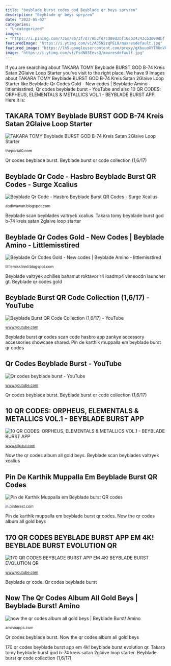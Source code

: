 ```yaml
---
title: "beyblade burst codes god Beyblade qr beys spryzen"
description: "Beyblade qr beys spryzen"
date: "2022-05-02"
categories:
- "Uncategorized"
images:
- "https://i.pinimg.com/736x/8b/3f/d7/8b3fd7cd89d2bf16ab24243cb3099dbf.jpg"
featuredImage: "https://i.ytimg.com/vi/AJ5N2zqPEL8/maxresdefault.jpg"
featured_image: "https://lh5.googleusercontent.com/proxy/gXbuuoXYTRUnVC2BypmGC3vMQLBox7EbXOb8a8H6l3FN-V141okkBKYestMo1pIE4vPcOZ0kbZI9Ir6dIbdJxdr8ebZ_u2FA=w1200-h630-pd"
image: "https://i.ytimg.com/vi/FsdN03EevsQ/maxresdefault.jpg"
---
```


If you are searching about TAKARA TOMY Beyblade BURST GOD B-74 Kreis Satan 2Glaive Loop Starter you've visit to the right place. We have 9 Images about TAKARA TOMY Beyblade BURST GOD B-74 Kreis Satan 2Glaive Loop Starter like Beyblade Qr Codes Gold - New codes | Beyblade Amino - littlemisstired, Qr codes beyblade burst - YouTube and also 10 QR CODES: ORPHEUS, ELEMENTALS &amp; METALLICS VOL.1 - BEYBLADE BURST APP. Here it is:

## TAKARA TOMY Beyblade BURST GOD B-74 Kreis Satan 2Glaive Loop Starter

![TAKARA TOMY Beyblade BURST GOD B-74 Kreis Satan 2Glaive Loop Starter](https://cdn.shopify.com/s/files/1/0016/0674/6186/products/b74_4_1200x1200.jpg?v=1547368031 "10 qr codes: orpheus, elementals &amp; metallics vol.1")

<small>theportal0.com</small>

Qr codes beyblade burst. Beyblade burst qr code collection (1,6/17)

## Beyblade Qr Code - Hasbro Beyblade Burst QR Codes - Surge Xcalius

![Beyblade Qr Code - Hasbro Beyblade Burst QR Codes - Surge Xcalius](https://i.ytimg.com/vi/mlsnAQHiC4c/hqdefault.jpg "Beyblade qr codes gold")

<small>abdiwawan.blogspot.com</small>

Beyblade scan beyblades valtryek xcalius. Takara tomy beyblade burst god b-74 kreis satan 2glaive loop starter

## Beyblade Qr Codes Gold - New Codes | Beyblade Amino - Littlemisstired

![Beyblade Qr Codes Gold - New codes | Beyblade Amino - littlemisstired](https://lh5.googleusercontent.com/proxy/gXbuuoXYTRUnVC2BypmGC3vMQLBox7EbXOb8a8H6l3FN-V141okkBKYestMo1pIE4vPcOZ0kbZI9Ir6dIbdJxdr8ebZ_u2FA=w1200-h630-pd "Beyblade scan beyblades valtryek xcalius")

<small>littlemisstired.blogspot.com</small>

Beyblade valtryek achilles bahamut roktavor r4 loadmp4 vimeocdn launcher gt. Beyblade qr codes gold

## Beyblade Burst QR Code Collection (1,6/17) - YouTube

![Beyblade Burst QR Code Collection (1,6/17) - YouTube](https://i.ytimg.com/vi/w0U5wOfon4s/hqdefault.jpg "Beyblade qr codes code burst beyblades app gold valtryek golden v5 2021 4k ouro todos em")

<small>www.youtube.com</small>

Beyblade burst qr codes scan code hasbro app zankye accessory accessories showcase shared. Pin de karthik muppalla em beyblade burst qr codes

## Qr Codes Beyblade Burst - YouTube

![Qr codes beyblade burst - YouTube](https://i.ytimg.com/vi/FsdN03EevsQ/maxresdefault.jpg "Beyblade kreis tomy takara 2g theportal0")

<small>www.youtube.com</small>

Qr codes beyblade burst. Beyblade burst qr code collection (1,6/17)

## 10 QR CODES: ORPHEUS, ELEMENTALS &amp; METALLICS VOL.1 - BEYBLADE BURST APP

![10 QR CODES: ORPHEUS, ELEMENTALS &amp; METALLICS VOL.1 - BEYBLADE BURST APP](https://i.ytimg.com/vi/9ZI-ONeAznk/maxresdefault.jpg "Beyblade qr codes code burst beyblades app gold valtryek golden v5 2021 4k ouro todos em")

<small>www.clipzui.com</small>

Now the qr codes album all gold beys. Beyblade scan beyblades valtryek xcalius

## Pin De Karthik Muppalla Em Beyblade Burst QR Codes

![Pin de Karthik Muppalla em Beyblade burst QR codes](https://i.pinimg.com/736x/8b/3f/d7/8b3fd7cd89d2bf16ab24243cb3099dbf.jpg "Beyblade qr code")

<small>in.pinterest.com</small>

Pin de karthik muppalla em beyblade burst qr codes. Now the qr codes album all gold beys

## 170 QR CODES BEYBLADE BURST APP EM 4K! BEYBLADE BURST EVOLUTION QR

![170 QR CODES BEYBLADE BURST APP EM 4K! BEYBLADE BURST EVOLUTION QR](https://i.ytimg.com/vi/AJ5N2zqPEL8/maxresdefault.jpg "Now the qr codes album all gold beys")

<small>www.youtube.com</small>

Beyblade qr code. Qr codes beyblade burst

## Now The Qr Codes Album All Gold Beys | Beyblade Burst! Amino

![now the qr codes album all gold beys | Beyblade Burst! Amino](https://pm1.narvii.com/6940/9f0abd4442847b925d101b11a6ca0d20bc6b1211r1-1280-720v2_hq.jpg "10 qr codes: orpheus, elementals &amp; metallics vol.1")

<small>aminoapps.com</small>

Qr codes beyblade burst. Now the qr codes album all gold beys

170 qr codes beyblade burst app em 4k! beyblade burst evolution qr. Takara tomy beyblade burst god b-74 kreis satan 2glaive loop starter. Beyblade burst qr code collection (1,6/17)
